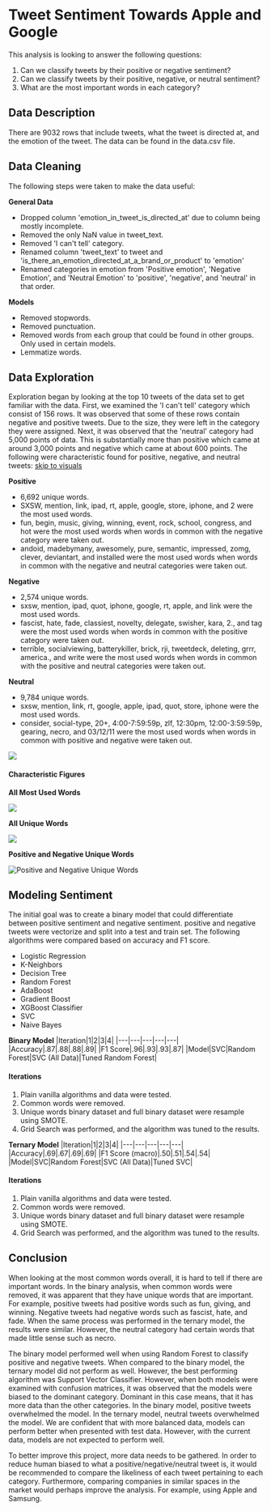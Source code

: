 # Tweet Sentiment Towards Apple and Google

This analysis is looking to answer the following questions:
1) Can we classify tweets by their positive or negative sentiment?
2) Can we classify tweets by their positive, negative, or neutral sentiment?
3) What are the most important words in each category?

## Data Description
There are 9032 rows that include tweets, what the tweet is directed at, and the emotion of the tweet. The data can be found in the data.csv file.

## Data Cleaning
The following steps were taken to make the data useful:

**General Data**
- Dropped column 'emotion_in_tweet_is_directed_at' due to column being mostly incomplete. 
- Removed the only NaN value in tweet_text.
- Removed 'I can't tell' category.
- Renamed column 'tweet_text' to tweet and 'is_there_an_emotion_directed_at_a_brand_or_product' to 'emotion'
- Renamed categories in emotion from 'Positive emotion', 'Negative Emotion', and 'Neutral Emotion' to 'positive', 'negative', and 'neutral' in that order.

**Models**
- Removed stopwords.
- Removed punctuation.
- Removed words from each group that could be found in other groups. Only used in certain models.
- Lemmatize words.

## Data Exploration
Exploration began by looking at the top 10 tweets of the data set to get familiar with the data. First, we examined the 'I can't tell' category which consist of 156 rows. It was observed that some of these rows contain negative and positive tweets. Due to the size, they were left in the category they were assigned. Next, it was observed that the 'neutral' category had 5,000 points of data. This is substantially more than positive which came at around 3,000 points and negative which came at about 600 points. The following were characteristic found for positive, negative, and neutral tweets: [skip to visuals](#Characteristic-Figures)

**Positive**
- 6,692 unique words.
- SXSW, mention, link, ipad, rt, apple, google, store, iphone, and 2 were the most used words. 
- fun, begin, music, giving, winning, event, rock, school, congress, and hot were the most used words when words in common with the negative category were taken out. 
- andoid, madebymany, awesomely, pure, semantic, impressed, zomg, clever, deviantart, and installed were the most used words when words in common with the negative and neutral categories were taken out.

**Negative**
- 2,574 unique words.
- sxsw, mention, ipad, quot, iphone, google, rt, apple, and link were the most used words.
- fascist, hate, fade, classiest, novelty, delegate, swisher, kara, 2., and tag were the most used words when words in common with the positive category were taken out.
- terrible, socialviewing, batterykiller, brick, rji, tweetdeck, deleting, grrr, america., and write were the most used words when words in common with the positive and neutral categories were taken out.

**Neutral**
- 9,784 unique words.
- sxsw, mention, link, rt, google, apple, ipad, quot, store, iphone were the most used words.
- consider, social-type, 20+, 4:00-7:59:59p, zlf, 12:30pm, 12:00-3:59:59p, gearing, necro, and 03/12/11 were the most used words when words in common with positive and negative were taken out.

![](pics/compare.png)

#### Characteristic Figures
**All Most Used Words**

![](pics/AllMostUsed.png)

**All Unique Words**

![](pics/AllUnique.png)

**Positive and Negative Unique Words**

![Positive and Negative Unique Words](pics/PositiveNegativeUsed.png)

## Modeling Sentiment
The initial goal was to create a binary model that could differentiate between positive sentiment and negative sentiment. positive and negative tweets were vectorize and split into a test and train set. The following algorithms were compared based on accuracy and F1 score.

- Logistic Regression
- K-Neighbors
- Decision Tree
- Random Forest
- AdaBoost
- Gradient Boost
- XGBoost Classifier
- SVC
- Naive Bayes

**Binary Model**
|Iteration|1|2|3|4|
|---|---|---|---|---|
|Accuracy|.87|.88|.88|.89|
|F1 Score|.96|.93|.93|.87|
|Model|SVC|Random Forest|SVC (All Data)|Tuned Random Forest|

#### Iterations
1) Plain vanilla algorithms and data were tested.
2) Common words were removed.
3) Unique words binary dataset and full binary dataset were resample using SMOTE.
4) Grid Search was performed, and the algorithm was tuned to the results. 

**Ternary Model**
|Iteration|1|2|3|4|
|---|---|---|---|---|
|Accuracy|.69|.67|.69|.69|
|F1 Score (macro)|.50|.51|.54|.54|
|Model|SVC|Random Forest|SVC (All Data)|Tuned SVC|

#### Iterations
1) Plain vanilla algorithms and data were tested.
2) Common words were removed.
3) Unique words binary dataset and full binary dataset were resample using SMOTE.
4) Grid Search was performed, and the algorithm was tuned to the results. 

## Conclusion
When looking at the most common words overall, it is hard to tell if there are important words. In the binary analysis, when common words were removed, it was apparent that they have unique words that are important. For example, positive tweets had positive words such as fun, giving, and winning. Negative tweets had negative words such as fascist, hate, and fade. When the same process was performed in the ternary model, the results were similar. However, the neutral category had certain words that made little sense such as necro.

The binary model performed well when using Random Forest to classify positive and negative tweets. When compared to the binary model, the ternary model did not perform as well. However, the best performing algorithm was Support Vector Classifier. However, when both models were examined with confusion matrices, it was observed that the models were biased to the dominant category. Dominant in this case means, that it has more data than the other categories. In the binary model, positive tweets overwhelmed the model. In the ternary model, neutral tweets overwhelmed the model. We are confident that with more balanced data, models can perform better when presented with test data. However, with the current data, models are not expected to perform well.

To better improve this project, more data needs to be gathered. In order to reduce human biased to what a positive/negative/neutral tweet is, it would be recommended to compare the likeliness of each tweet pertaining to each category. Furthermore, comparing companies in similar spaces in the market would perhaps improve the analysis. For example, using Apple and Samsung. 
